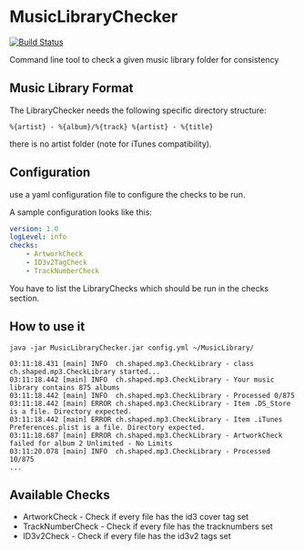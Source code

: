MusicLibraryChecker
===================
[![Build Status](https://travis-ci.org/christofluethi/MusicLibraryChecker.svg?branch=master)](https://travis-ci.org/christofluethi/MusicLibraryChecker)

Command line tool to check a given music library folder for consistency

## Music Library Format
The LibraryChecker needs the following specific directory structure:

```
%{artist} - %{album}/%{track} %{artist} - %{title}
```

there is no artist folder (note for iTunes compatibility).

## Configuration
use a yaml configuration file to configure the checks to be run. 

A sample configuration looks like this:

```yaml
version: 1.0
logLevel: info
checks:
    - ArtworkCheck
    - ID3v2TagCheck
    - TrackNumberCheck
```

You have to list the LibraryChecks which should be run in the checks section.

## How to use it

 ```
java -jar MusicLibraryChecker.jar config.yml ~/MusicLibrary/

03:11:18.431 [main] INFO  ch.shaped.mp3.CheckLibrary - class ch.shaped.mp3.CheckLibrary started...
03:11:18.442 [main] INFO  ch.shaped.mp3.CheckLibrary - Your music library contains 875 albums
03:11:18.442 [main] INFO  ch.shaped.mp3.CheckLibrary - Processed 0/875
03:11:18.442 [main] ERROR ch.shaped.mp3.CheckLibrary - Item .DS_Store is a file. Directory expected.
03:11:18.442 [main] ERROR ch.shaped.mp3.CheckLibrary - Item .iTunes Preferences.plist is a file. Directory expected.
03:11:18.687 [main] ERROR ch.shaped.mp3.CheckLibrary - ArtworkCheck failed for album 2 Unlimited - No Limits
03:11:20.078 [main] INFO  ch.shaped.mp3.CheckLibrary - Processed 10/875
...
```
  
## Available Checks
* ArtworkCheck - Check if every file has the id3 cover tag set
* TrackNumberCheck - Check if every file has the tracknumbers set
* ID3v2Check - Check if every file has the id3v2 tags set
